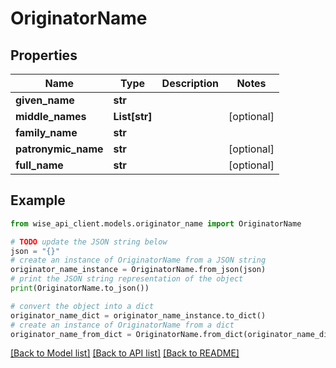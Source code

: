 # OriginatorName


## Properties

Name | Type | Description | Notes
------------ | ------------- | ------------- | -------------
**given_name** | **str** |  | 
**middle_names** | **List[str]** |  | [optional] 
**family_name** | **str** |  | 
**patronymic_name** | **str** |  | [optional] 
**full_name** | **str** |  | [optional] 

## Example

```python
from wise_api_client.models.originator_name import OriginatorName

# TODO update the JSON string below
json = "{}"
# create an instance of OriginatorName from a JSON string
originator_name_instance = OriginatorName.from_json(json)
# print the JSON string representation of the object
print(OriginatorName.to_json())

# convert the object into a dict
originator_name_dict = originator_name_instance.to_dict()
# create an instance of OriginatorName from a dict
originator_name_from_dict = OriginatorName.from_dict(originator_name_dict)
```
[[Back to Model list]](../README.md#documentation-for-models) [[Back to API list]](../README.md#documentation-for-api-endpoints) [[Back to README]](../README.md)


